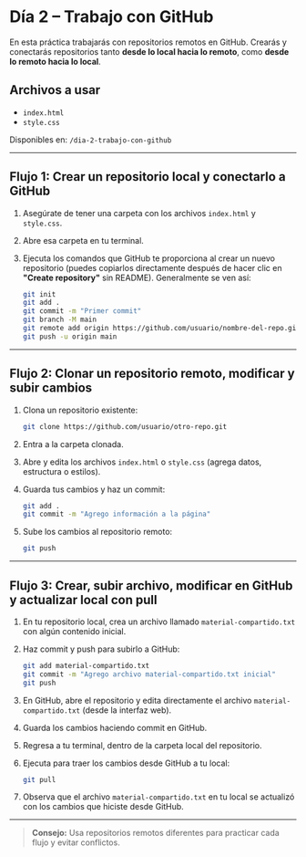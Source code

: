 # Día 2 – Trabajo con GitHub

En esta práctica trabajarás con repositorios remotos en GitHub. Crearás y conectarás repositorios tanto **desde lo local hacia lo remoto**, como **desde lo remoto hacia lo local**.

## Archivos a usar

- `index.html`
- `style.css`

Disponibles en: `/dia-2-trabajo-con-github`

---

## Flujo 1: Crear un repositorio local y conectarlo a GitHub

1. Asegúrate de tener una carpeta con los archivos `index.html` y `style.css`.
2. Abre esa carpeta en tu terminal.
3. Ejecuta los comandos que GitHub te proporciona al crear un nuevo repositorio (puedes copiarlos directamente después de hacer clic en **"Create repository"** sin README).
   Generalmente se ven así:

   ```bash
   git init
   git add .
   git commit -m "Primer commit"
   git branch -M main
   git remote add origin https://github.com/usuario/nombre-del-repo.git
   git push -u origin main
   ```

---

## Flujo 2: Clonar un repositorio remoto, modificar y subir cambios

1. Clona un repositorio existente:

   ```bash
   git clone https://github.com/usuario/otro-repo.git
   ```

2. Entra a la carpeta clonada.

3. Abre y edita los archivos `index.html` o `style.css` (agrega datos, estructura o estilos).

4. Guarda tus cambios y haz un commit:

   ```bash
   git add .
   git commit -m "Agrego información a la página"
   ```

5. Sube los cambios al repositorio remoto:

   ```bash
   git push
   ```

---

## Flujo 3: Crear, subir archivo, modificar en GitHub y actualizar local con pull

1. En tu repositorio local, crea un archivo llamado `material-compartido.txt` con algún contenido inicial.

2. Haz commit y push para subirlo a GitHub:

   ```bash
   git add material-compartido.txt
   git commit -m "Agrego archivo material-compartido.txt inicial"
   git push
   ```

3. En GitHub, abre el repositorio y edita directamente el archivo `material-compartido.txt` (desde la interfaz web).

4. Guarda los cambios haciendo commit en GitHub.

5. Regresa a tu terminal, dentro de la carpeta local del repositorio.

6. Ejecuta para traer los cambios desde GitHub a tu local:

   ```bash
   git pull
   ```

7. Observa que el archivo `material-compartido.txt` en tu local se actualizó con los cambios que hiciste desde GitHub.

---

> **Consejo:** Usa repositorios remotos diferentes para practicar cada flujo y evitar conflictos.
